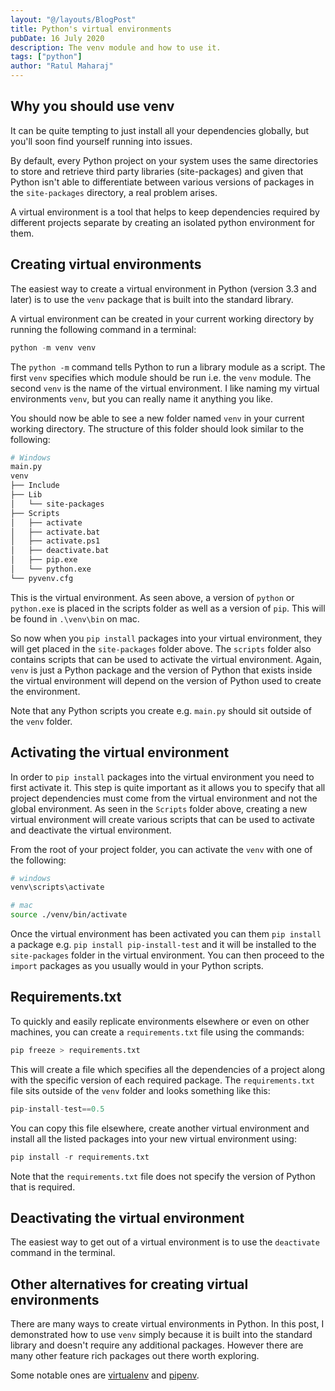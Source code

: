 ```yaml
---
layout: "@/layouts/BlogPost"
title: Python's virtual environments
pubDate: 16 July 2020
description: The venv module and how to use it.
tags: ["python"]
author: "Ratul Maharaj"
---
```


## Why you should use venv

It can be quite tempting to just install all your dependencies globally, but you'll soon find yourself running into issues.

By default, every Python project on your system uses the same directories to store and retrieve third party libraries (site-packages) and given that Python isn't able to differentiate between various versions of packages in the `site-packages` directory, a real problem arises.

A virtual environment is a tool that helps to keep dependencies required by different projects separate by creating an isolated python environment for them.

## Creating virtual environments

The easiest way to create a virtual environment in Python (version 3.3 and later) is to use the `venv` package that is built into the standard library.

A virtual environment can be created in your current working directory by running the following command in a terminal:

```py
python -m venv venv
```

The `python -m` command tells Python to run a library module as a script. The first `venv` specifies which module should be run i.e. the `venv` module. The second `venv` is the name of the virtual environment. I like naming my virtual environments `venv`, but you can really name it anything you like.

You should now be able to see a new folder named `venv` in your current working directory. The structure of this folder should look similar to the following:

```sh
# Windows
main.py
venv
├── Include
├── Lib
│   └── site-packages
├── Scripts
│   ├── activate
│   ├── activate.bat
│   ├── activate.ps1
│   ├── deactivate.bat
│   ├── pip.exe
│   └── python.exe
└── pyvenv.cfg
```

This is the virtual environment. As seen above, a version of `python` or `python.exe` is placed in the scripts folder as well as a version of `pip`. This will be found in `.\venv\bin` on mac.

So now when you `pip install` packages into your virtual environment, they will get placed in the `site-packages` folder above. The `scripts` folder also contains scripts that can be used to activate the virtual environment. Again, `venv` is just a Python package and the version of Python that exists inside the virtual environment will depend on the version of Python used to create the environment.

Note that any Python scripts you create e.g. `main.py` should sit outside of the `venv` folder.

## Activating the virtual environment

In order to `pip install` packages into the virtual environment you need to first activate it. This step is quite important as it allows you to specify that all project dependencies must come from the virtual environment and not the global environment. As seen in the `Scripts` folder above, creating a new virtual environment will create various scripts that can be used to activate and deactivate the virtual environment.

From the root of your project folder, you can activate the `venv` with one of the following:

```sh
# windows
venv\scripts\activate

# mac
source ./venv/bin/activate
```

Once the virtual environment has been activated you can them `pip install` a package e.g. `pip install pip-install-test` and it will be installed to the `site-packages` folder in the virtual environment. You can then proceed to the `import` packages as you usually would in your Python scripts.

## Requirements.txt

To quickly and easily replicate environments elsewhere or even on other machines, you can create a `requirements.txt` file using the commands:

```python
pip freeze > requirements.txt
```

This will create a file which specifies all the dependencies of a project along with the specific version of each required package. The `requirements.txt` file sits outside of the `venv` folder and looks something like this:

```python
pip-install-test==0.5
```

You can copy this file elsewhere, create another virtual environment and install all the listed packages into your new virtual environment using:

```python
pip install -r requirements.txt
```

Note that the `requirements.txt` file does not specify the version of Python that is required.

## Deactivating the virtual environment

The easiest way to get out of a virtual environment is to use the `deactivate` command in the terminal.

## Other alternatives for creating virtual environments

There are many ways to create virtual environments in Python. In this post, I demonstrated how to use `venv` simply because it is built into the standard library and doesn't require any additional packages. However there are many other feature rich packages out there worth exploring.

Some notable ones are [virtualenv](https://pypi.org/project/virtualenv/) and [pipenv](https://pypi.org/project/pipenv/).

